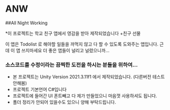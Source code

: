 # ANW
##All Night Working

*이 프로젝트는 학교 친구 앱에서 영감을 받아 제작되었습니다 +친구 선물

이 앱은 Todolist 로 해야할 일들을 까먹지 않고 다 할 수 있도록 도와주는 앱입니다.
근데 이 앱 쓰지마세요 더 좋은 앱들이 널리고 널렸으니까...

### 소스코드를 수정이라는 끔찍한 도전을 하시는 분들을 위하여...
- 본 프로젝트는 Unity Version 2021.3.11f1 에서 제작되었습니다. (다른버전 테스트 안해봄)
- 프로젝트 기본언어 C#입니다
- 프로젝트에 들어간 UI 폰트빼고 다 제가 만들었으니 마음껏 사용하셔도 됩니다.
- 폴더 정리가 안되어 있을수도 있으니 양해 부탁드립니다.
